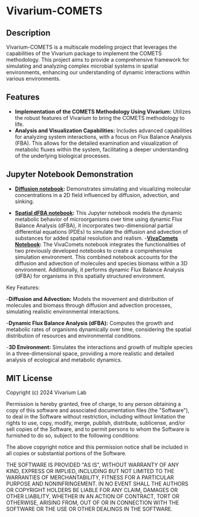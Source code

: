 
# Vivarium-COMETS

## Description
Vivarium-COMETS is a multiscale modeling project that leverages the capabilities of the Vivarium package to implement the 
COMETS methodology. This project aims to provide a comprehensive framework for simulating and analyzing complex 
microbial systems in spatial environments, enhancing our understanding of dynamic interactions within various 
environments.

## Features
- **Implementation of the COMETS Methodology Using Vivarium:** Utilizes the robust features of Vivarium to bring the COMETS methodology to life.
- **Analysis and Visualization Capabilities:** Includes advanced capabilities for analyzing system interactions, with a focus on Flux Balance Analysis (FBA). This allows for the detailed examination and visualization of metabolic fluxes within the system, facilitating a deeper understanding of the underlying biological processes.

## Jupyter Notebook Demonstration
- **[Diffusion notebook](https://github.com/vivarium-collective/VivaComets/blob/main/notebooks/diffusion.ipynb):** Demonstrates simulating and visualizing molecular concentrations in a 2D field influenced by diffusion, advection, and sinking.

- **[Spatial dFBA notebook](https://github.com/vivarium-collective/VivaComets/blob/main/notebooks/Spatial_DFBA.ipynb):** This Jupyter notebook models the dynamic metabolic behavior of microorganisms over time using dynamic Flux Balance Analysis (dFBA), it incorporates two-dimensional partial differential equations (PDEs) to simulate the diffusion and advection of substances for added spatial resolution and realism.
-**[VivaComets Notebook](https://github.com/vivarium-collective/VivaComets/blob/main/notebooks/VivaComets.ipynb):** The VivaComets notebook integrates the functionalities of two previously developed notebooks to create a comprehensive simulation environment. This combined notebook accounts for the diffusion and advection of molecules and species biomass within a 3D environment. Additionally, it performs dynamic Flux Balance Analysis (dFBA) for organisms in this spatially structured environment.

Key Features:

-**Diffusion and Advection:** Models the movement and distribution of molecules and biomass through diffusion and advection processes, simulating realistic environmental interactions.

-**Dynamic Flux Balance Analysis (dFBA):** Computes the growth and metabolic rates of organisms dynamically over time, considering the spatial distribution of resources and environmental conditions.

-**3D Environment:** Simulates the interactions and growth of multiple species in a three-dimensional space, providing a more realistic and detailed analysis of ecological and metabolic dynamics.


## MIT License

Copyright (c) 2024 Vivarium Lab

Permission is hereby granted, free of charge, to any person obtaining a copy
of this software and associated documentation files (the "Software"), to deal
in the Software without restriction, including without limitation the rights
to use, copy, modify, merge, publish, distribute, sublicense, and/or sell
copies of the Software, and to permit persons to whom the Software is
furnished to do so, subject to the following conditions:

The above copyright notice and this permission notice shall be included in all
copies or substantial portions of the Software.

THE SOFTWARE IS PROVIDED "AS IS", WITHOUT WARRANTY OF ANY KIND, EXPRESS OR
IMPLIED, INCLUDING BUT NOT LIMITED TO THE WARRANTIES OF MERCHANTABILITY,
FITNESS FOR A PARTICULAR PURPOSE AND NONINFRINGEMENT. IN NO EVENT SHALL THE
AUTHORS OR COPYRIGHT HOLDERS BE LIABLE FOR ANY CLAIM, DAMAGES OR OTHER
LIABILITY, WHETHER IN AN ACTION OF CONTRACT, TORT OR OTHERWISE, ARISING FROM,
OUT OF OR IN CONNECTION WITH THE SOFTWARE OR THE USE OR OTHER DEALINGS IN THE
SOFTWARE.

